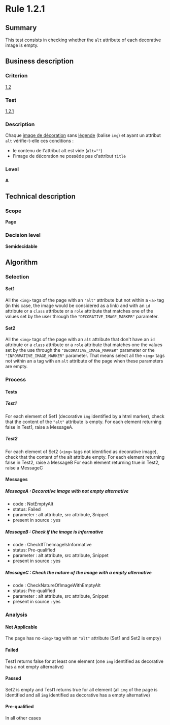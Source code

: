 # Rule 1.2.1

## Summary

This test consists in checking whether the `alt` attribute of each decorative image is empty.

## Business description

### Criterion

[1.2](http://references.modernisation.gouv.fr/referentiel-technique-0#crit-1-2)

### Test

[1.2.1](http://references.modernisation.gouv.fr/referentiel-technique-0#test-1-2-1)

### Description

Chaque <a href="http://references.modernisation.gouv.fr/referentiel-technique-0#mimgDeco">image de d&eacute;coration</a> sans <a href="http://references.modernisation.gouv.fr/referentiel-technique-0#mLegendeImage">l&eacute;gende</a> (balise `img`) et ayant un attribut `alt` v&eacute;rifie-t-elle ces conditions : 
 
 * le contenu de l'attribut alt est vide (`alt=""`) 
 * l'image de d&eacute;coration ne poss&egrave;de pas d'attribut `title` 


### Level

**A**

## Technical description

### Scope

**Page**

### Decision level

**Semidecidable**

## Algorithm

### Selection

#### Set1

All the `<img>` tags of the page with an `"alt"` attribute but not within a `<a>` tag (in this case, the image would be considered as a link) and with an `id` attribute or a `class` attribute or a `role` attribute that matches one of the values set by the user through the `"DECORATIVE_IMAGE_MARKER"` parameter.

#### Set2

All the `<img>` tags of the page with an `alt` attribute that don't have an `id` attribute or a `class` attribute or a `role` attribute that matches one the values set by the use through the `"DECORATIVE_IMAGE_MARKER"` parameter or the `"INFORMATIVE_IMAGE_MARKER"` parameter. 
That means select all the `<img>` tags not within an a tag with an `alt` attribute of the page when these parameters are empty.

### Process

#### Tests

##### Test1 

For each element of Set1 (decorative `img` identified by a html marker), check that the content of the `"alt"` attribute is empty. For each element returning false in Test1, raise a MessageA. 

##### Test2

For each element of Set2 (`<img>` tags not identified as decorative image), check that the content of the alt attribute empty. For each element returning false in Test2, raise a MessageB For each element returning true in Test2, raise a MessageC

#### Messages

##### MessageA : Decorative image with not empty alternative

-    code : NotEmptyAlt
-    status: Failed
-    parameter : alt attribute, src attribute, Snippet
-    present in source : yes

##### MessageB : Check if the image is informative

-    code : CheckIfTheImageIsInformative
-    status: Pre-qualified
-    parameter : alt attribute, src attribute, Snippet
-    present in source : yes

##### MessageC : Check the nature of the image with a empty alternative

-    code : CheckNatureOfImageWithEmptyAlt
-    status: Pre-qualified
-    parameter : alt attribute, src attribute, Snippet
-    present in source : yes

### Analysis

#### Not Applicable

The page has no `<img>` tag with an `"alt"` attribute (Set1 and Set2 is empty)

#### Failed

Test1 returns false for at least one element (one `img` identified as decorative has a not empty alternative)

#### Passed

Set2 is empty and Test1 returns true for all element (all `img` of the page is identified and all `img` identified as decorative has a empty alternative)

#### Pre-qualified

In all other cases




